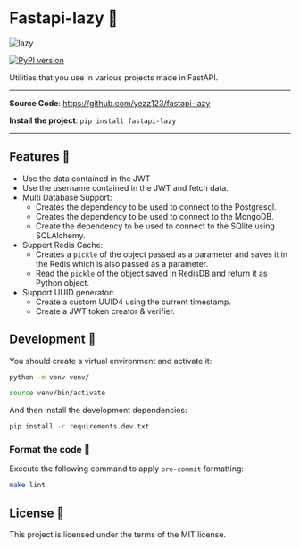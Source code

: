 # Fastapi-lazy 🦥

![lazy](https://user-images.githubusercontent.com/52716203/135530036-3ed731f6-e0db-4de6-8667-9af75656f2f4.png)

[![PyPI version](https://badge.fury.io/py/fastapi-lazy.svg)](https://badge.fury.io/py/fastapi-lazy)

Utilities that you use in various projects made in FastAPI.

---

**Source Code**: <https://github.com/yezz123/fastapi-lazy>

**Install the project**: `pip install fastapi-lazy`

---

## Features 🎉

- Use the data contained in the JWT
- Use the username contained in the JWT and fetch data.
- Multi Database Support:
  - Creates the dependency to be used to connect to the Postgresql.
  - Creates the dependency to be used to connect to the MongoDB.
  - Create the dependency to be used to connect to the SQlite using SQLAlchemy.
- Support Redis Cache:
  - Creates a `pickle` of the object passed as a parameter and saves it in the Redis which is also passed as a parameter.
  - Read the `pickle` of the object saved in RedisDB and return it as Python object.
- Support UUID generator:
  - Create a custom UUID4 using the current timestamp.
  - Create a JWT token creator & verifier.

## Development 🚧

You should create a virtual environment and activate it:

```bash
python -m venv venv/
```

```bash
source venv/bin/activate
```

And then install the development dependencies:

```bash
pip install -r requirements.dev.txt
```

### Format the code 💅

Execute the following command to apply `pre-commit` formatting:

```bash
make lint
```

## License 🍻

This project is licensed under the terms of the MIT license.
